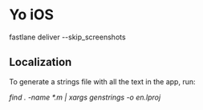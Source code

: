# Yo iOS

 fastlane deliver --skip_screenshots


<h2>Localization</h2>
<p>To generate a strings file with all the text in the app, run:</p>
<i>find . -name *.m | xargs genstrings -o en.lproj</i>